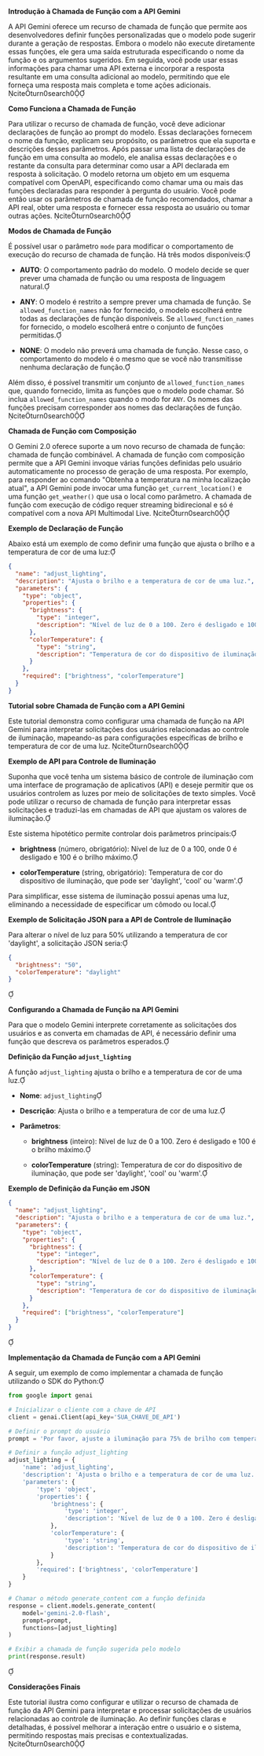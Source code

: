 **Introdução à Chamada de Função com a API Gemini**

A API Gemini oferece um recurso de chamada de função que permite aos desenvolvedores definir funções personalizadas que o modelo pode sugerir durante a geração de respostas. Embora o modelo não execute diretamente essas funções, ele gera uma saída estruturada especificando o nome da função e os argumentos sugeridos. Em seguida, você pode usar essas informações para chamar uma API externa e incorporar a resposta resultante em uma consulta adicional ao modelo, permitindo que ele forneça uma resposta mais completa e tome ações adicionais. citeturn0search0

**Como Funciona a Chamada de Função**

Para utilizar o recurso de chamada de função, você deve adicionar declarações de função ao prompt do modelo. Essas declarações fornecem o nome da função, explicam seu propósito, os parâmetros que ela suporta e descrições desses parâmetros. Após passar uma lista de declarações de função em uma consulta ao modelo, ele analisa essas declarações e o restante da consulta para determinar como usar a API declarada em resposta à solicitação. O modelo retorna um objeto em um esquema compatível com OpenAPI, especificando como chamar uma ou mais das funções declaradas para responder à pergunta do usuário. Você pode então usar os parâmetros de chamada de função recomendados, chamar a API real, obter uma resposta e fornecer essa resposta ao usuário ou tomar outras ações. citeturn0search0

**Modos de Chamada de Função**

É possível usar o parâmetro `mode` para modificar o comportamento de execução do recurso de chamada de função. Há três modos disponíveis:

- **AUTO**: O comportamento padrão do modelo. O modelo decide se quer prever uma chamada de função ou uma resposta de linguagem natural.

- **ANY**: O modelo é restrito a sempre prever uma chamada de função. Se `allowed_function_names` não for fornecido, o modelo escolherá entre todas as declarações de função disponíveis. Se `allowed_function_names` for fornecido, o modelo escolherá entre o conjunto de funções permitidas.

- **NONE**: O modelo não preverá uma chamada de função. Nesse caso, o comportamento do modelo é o mesmo que se você não transmitisse nenhuma declaração de função.

Além disso, é possível transmitir um conjunto de `allowed_function_names` que, quando fornecido, limita as funções que o modelo pode chamar. Só inclua `allowed_function_names` quando o modo for `ANY`. Os nomes das funções precisam corresponder aos nomes das declarações de função. citeturn0search0

**Chamada de Função com Composição**

O Gemini 2.0 oferece suporte a um novo recurso de chamada de função: chamada de função combinável. A chamada de função com composição permite que a API Gemini invoque várias funções definidas pelo usuário automaticamente no processo de geração de uma resposta. Por exemplo, para responder ao comando "Obtenha a temperatura na minha localização atual", a API Gemini pode invocar uma função `get_current_location()` e uma função `get_weather()` que usa o local como parâmetro. A chamada de função com execução de código requer streaming bidirecional e só é compatível com a nova API Multimodal Live. citeturn0search0

**Exemplo de Declaração de Função**

Abaixo está um exemplo de como definir uma função que ajusta o brilho e a temperatura de cor de uma luz:

```json
{
  "name": "adjust_lighting",
  "description": "Ajusta o brilho e a temperatura de cor de uma luz.",
  "parameters": {
    "type": "object",
    "properties": {
      "brightness": {
        "type": "integer",
        "description": "Nível de luz de 0 a 100. Zero é desligado e 100 é o brilho máximo."
      },
      "colorTemperature": {
        "type": "string",
        "description": "Temperatura de cor do dispositivo de iluminação, que pode ser 'daylight', 'cool' ou 'warm'."
      }
    },
    "required": ["brightness", "colorTemperature"]
  }
}
```


**Tutorial sobre Chamada de Função com a API Gemini**

Este tutorial demonstra como configurar uma chamada de função na API Gemini para interpretar solicitações dos usuários relacionadas ao controle de iluminação, mapeando-as para configurações específicas de brilho e temperatura de cor de uma luz. citeturn0search0

**Exemplo de API para Controle de Iluminação**

Suponha que você tenha um sistema básico de controle de iluminação com uma interface de programação de aplicativos (API) e deseje permitir que os usuários controlem as luzes por meio de solicitações de texto simples. Você pode utilizar o recurso de chamada de função para interpretar essas solicitações e traduzi-las em chamadas de API que ajustam os valores de iluminação.

Este sistema hipotético permite controlar dois parâmetros principais:

- **brightness** (número, obrigatório): Nível de luz de 0 a 100, onde 0 é desligado e 100 é o brilho máximo.

- **colorTemperature** (string, obrigatório): Temperatura de cor do dispositivo de iluminação, que pode ser 'daylight', 'cool' ou 'warm'.

Para simplificar, esse sistema de iluminação possui apenas uma luz, eliminando a necessidade de especificar um cômodo ou local.

**Exemplo de Solicitação JSON para a API de Controle de Iluminação**

Para alterar o nível de luz para 50% utilizando a temperatura de cor 'daylight', a solicitação JSON seria:

```json
{
  "brightness": "50",
  "colorTemperature": "daylight"
}
```


**Configurando a Chamada de Função na API Gemini**

Para que o modelo Gemini interprete corretamente as solicitações dos usuários e as converta em chamadas de API, é necessário definir uma função que descreva os parâmetros esperados.

**Definição da Função `adjust_lighting`**

A função `adjust_lighting` ajusta o brilho e a temperatura de cor de uma luz.

- **Nome**: `adjust_lighting`

- **Descrição**: Ajusta o brilho e a temperatura de cor de uma luz.

- **Parâmetros**:

  - **brightness** (inteiro): Nível de luz de 0 a 100. Zero é desligado e 100 é o brilho máximo.

  - **colorTemperature** (string): Temperatura de cor do dispositivo de iluminação, que pode ser 'daylight', 'cool' ou 'warm'.

**Exemplo de Definição da Função em JSON**

```json
{
  "name": "adjust_lighting",
  "description": "Ajusta o brilho e a temperatura de cor de uma luz.",
  "parameters": {
    "type": "object",
    "properties": {
      "brightness": {
        "type": "integer",
        "description": "Nível de luz de 0 a 100. Zero é desligado e 100 é o brilho máximo."
      },
      "colorTemperature": {
        "type": "string",
        "description": "Temperatura de cor do dispositivo de iluminação, que pode ser 'daylight', 'cool' ou 'warm'."
      }
    },
    "required": ["brightness", "colorTemperature"]
  }
}
```


**Implementação da Chamada de Função com a API Gemini**

A seguir, um exemplo de como implementar a chamada de função utilizando o SDK do Python:

```python
from google import genai

# Inicializar o cliente com a chave de API
client = genai.Client(api_key='SUA_CHAVE_DE_API')

# Definir o prompt do usuário
prompt = 'Por favor, ajuste a iluminação para 75% de brilho com temperatura de cor quente.'

# Definir a função adjust_lighting
adjust_lighting = {
    'name': 'adjust_lighting',
    'description': 'Ajusta o brilho e a temperatura de cor de uma luz.',
    'parameters': {
        'type': 'object',
        'properties': {
            'brightness': {
                'type': 'integer',
                'description': 'Nível de luz de 0 a 100. Zero é desligado e 100 é o brilho máximo.'
            },
            'colorTemperature': {
                'type': 'string',
                'description': 'Temperatura de cor do dispositivo de iluminação, que pode ser "daylight", "cool" ou "warm".'
            }
        },
        'required': ['brightness', 'colorTemperature']
    }
}

# Chamar o método generate_content com a função definida
response = client.models.generate_content(
    model='gemini-2.0-flash',
    prompt=prompt,
    functions=[adjust_lighting]
)

# Exibir a chamada de função sugerida pelo modelo
print(response.result)
```


**Considerações Finais**

Este tutorial ilustra como configurar e utilizar o recurso de chamada de função da API Gemini para interpretar e processar solicitações de usuários relacionadas ao controle de iluminação. Ao definir funções claras e detalhadas, é possível melhorar a interação entre o usuário e o sistema, permitindo respostas mais precisas e contextualizadas. citeturn0search0 
